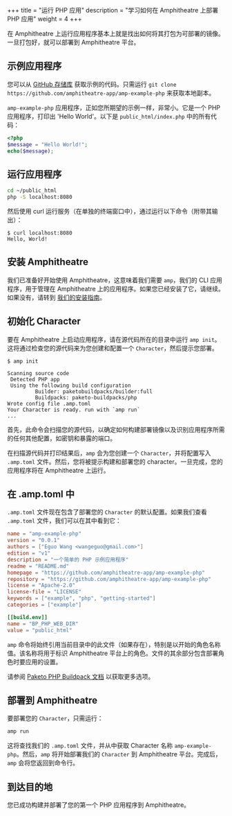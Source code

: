 +++
title = "运行 PHP 应用"
description = "学习如何在 Amphitheatre 上部署 PHP 应用"
weight = 4
+++

在 Amphitheatre 上运行应用程序基本上就是找出如何将其打包为可部署的镜像。一旦打包好，就可以部署到 Amphitheatre 平台。

## 示例应用程序

您可以从 [GitHub 存储库](https://github.com/amphitheatre-app/amp-example-php) 获取示例的代码。只需运行 `git clone https://github.com/amphitheatre-app/amp-example-php` 来获取本地副本。

`amp-example-php` 应用程序，正如您所期望的示例一样，非常小。它是一个 PHP 应用程序，打印出 'Hello World'。以下是 `public_html/index.php` 中的所有代码：

```php
<?php
$message = "Hello World!";
echo($message);
```

## 运行应用程序

```sh
cd ~/public_html
php -S localhost:8080
```

然后使用 curl 运行服务（在单独的终端窗口中），通过运行以下命令（附带其输出）：

```
$ curl localhost:8080
Hello, World!
```

## 安装 Amphitheatre

我们已准备好开始使用 Amphitheatre，这意味着我们需要 `amp`，我们的 CLI 应用程序，用于管理在 Amphitheatre 上的应用程序。如果您已经安装了它，请继续。如果没有，请转到 [我们的安装指南](@/installation/_index.md)。

## 初始化 Character

要在 Amphitheatre 上启动应用程序，请在源代码所在的目录中运行 `amp init`。这将通过检查您的源代码来为您创建和配置一个 `Character`，然后提示您部署。

```
$ amp init

Scanning source code
 Detected PHP app
 Using the following build configuration
         Builder: paketobuildpacks/builder:full
         Buildpacks: paketo-buildpacks/php
Wrote config file .amp.toml
Your Character is ready. run with `amp run`
...
```

首先，此命令会扫描您的源代码，以确定如何构建部署镜像以及识别应用程序所需的任何其他配置，如密钥和暴露的端口。

在扫描源代码并打印结果后，`amp` 会为您创建一个 `Character`，并将配置写入 `.amp.toml` 文件。然后，您将被提示构建和部署您的 character。一旦完成，您的应用程序将在 Amphitheatre 上运行。

## 在 .amp.toml 中

`.amp.toml` 文件现在包含了部署您的 `Character` 的默认配置。如果我们查看 `.amp.toml` 文件，我们可以在其中看到它：

```toml
name = "amp-example-php"
version = "0.0.1"
authors = ["Eguo Wang <wangeguo@gmail.com>"]
edition = "v1"
description = "一个简单的 PHP 示例应用程序"
readme = "README.md"
homepage = "https://github.com/amphitheatre-app/amp-example-php"
repository = "https://github.com/amphitheatre-app/amp-example-php"
license = "Apache-2.0"
license-file = "LICENSE"
keywords = ["example", "php", "getting-started"]
categories = ["example"]

[[build.env]]
name = "BP_PHP_WEB_DIR"
value = "public_html"
```

`amp` 命令将始终引用当前目录中的此文件（如果存在），特别是以开始的角色名称值。该名称将用于标识 Amphitheatre 平台上的角色。文件的其余部分包含部署角色时要应用的设置。

请参阅 [Paketo PHP Buildpack
文档](https://paketo.io/docs/howto/php/)
以获取更多选项。

## 部署到 Amphitheatre

要部署您的 `Character`，只需运行：

```sh
amp run
```

这将查找我们的 `.amp.toml` 文件，并从中获取 Character 名称 `amp-example-php`。然后，`amp` 将开始部署我们的 `Character` 到 Amphitheatre 平台。完成后，`amp` 会将您返回到命令行。

## 到达目的地

您已成功构建并部署了您的第一个 PHP 应用程序到 Amphitheatre。

